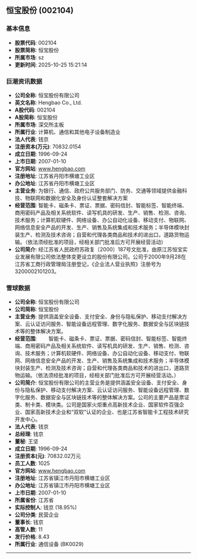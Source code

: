 ## 恒宝股份 (002104)

### 基本信息

- **股票代码**: 002104
- **股票简称**: 恒宝股份
- **所属市场**: sz
- **更新时间**: 2025-10-25 15:21:14

### 巨潮资讯数据

- **公司全称**: 恒宝股份有限公司
- **英文名称**: Hengbao Co., Ltd.
- **A股代码**: 002104
- **A股简称**: 恒宝股份
- **所属市场**: 深交所主板
- **所属行业**: 计算机、通信和其他电子设备制造业
- **法人代表**: 钱京
- **注册资本(万元)**: 70832.0154
- **成立日期**: 1996-09-24
- **上市日期**: 2007-01-10
- **官方网站**: www.hengbao.com
- **注册地址**: 江苏省丹阳市横塘工业区
- **办公地址**: 江苏省丹阳市横塘工业区
- **主营业务**: 为银行、通信、政府公共服务部门、防务、交通等领域提供金融科技、物联网和数据化安全及身份认证整套解决方案
- **经营范围**: 智能卡、磁条卡、票证、票据、密码信封、智能标签、智能终端、商用密码产品及相关系统软件、读写机具的研发、生产、销售、检测、咨询、技术服务；计算机软硬件、网络设备、办公自动化设备、移动支付、物联网、网络信息安全产品的开发、生产、销售及系统集成和技术服务；半导体模块封装生产、检测及技术咨询；自营和代理各类商品和技术的进出口，道路货物运输。（依法须经批准的项目，经相关部门批准后方可开展经营活动）
- **公司简介**: 经江苏省人民政府苏政复〔2000〕187号文批准，由原江苏恒宝实业发展有限公司依法整体变更设立的股份有限公司。公司于2000年9月28在江苏省工商行政管理局注册登记，《企业法人营业执照》注册号为3200002101203。

### 雪球数据

- **公司全称**: 恒宝股份有限公司
- **公司简称**: 恒宝股份
- **主营业务**: 提供涵盖安全设备、支付安全、身份与隐私保护、移动支付解决方案、云认证访问服务、智能设备远程管理、数字化服务、数据安全与区块链技术等的整体解决方案。
- **经营范围**: 　　智能卡、磁条卡、票证、票据、密码信封、智能标签、智能终端、商用密码产品及相关系统软件、读写机具的研发、生产、销售、检测、咨询、技术服务；计算机软硬件、网络设备、办公自动化设备、移动支付、物联网、网络信息安全产品的开发、生产、销售及系统集成和技术服务；半导体模块封装生产、检测及技术咨询；自营和代理各类商品和技术的进出口，道路货物运输。（依法须经批准的项目，经相关部门批准后方可开展经营活动。）
- **公司简介**: 恒宝股份有限公司的主营业务是提供涵盖安全设备、支付安全、身份与隐私保护、移动支付解决方案、云认证访问服务、智能设备远程管理、数字化服务、数据安全与区块链技术等的整体解决方案。公司的主要产品是票证类、制卡类、模块类。公司是国家火炬重点高新技术企业、国家软件百强企业、国家高新技术企业和“双软”认证的企业、也是江苏省智能卡工程技术研究开发中心。
- **法人代表**: 钱京
- **总经理**: 钱京
- **董秘**: 王坚
- **成立日期**: 1996-09-24
- **注册资本(元)**: 70832.02万元
- **员工人数**: 1025
- **官方网站**: www.hengbao.com
- **注册地址**: 江苏省镇江市丹阳市横塘工业区
- **办公地址**: 江苏省镇江市丹阳市横塘工业区
- **上市日期**: 2007-01-10
- **所属省份**: 江苏省
- **实际控制人**: 钱京 (18.95%)
- **公司分类**: 民营企业
- **董事长**: 钱京
- **高管人数**: 11
- **发行价格**: 8.43
- **所属行业**: 通信设备 (BK0029)

---